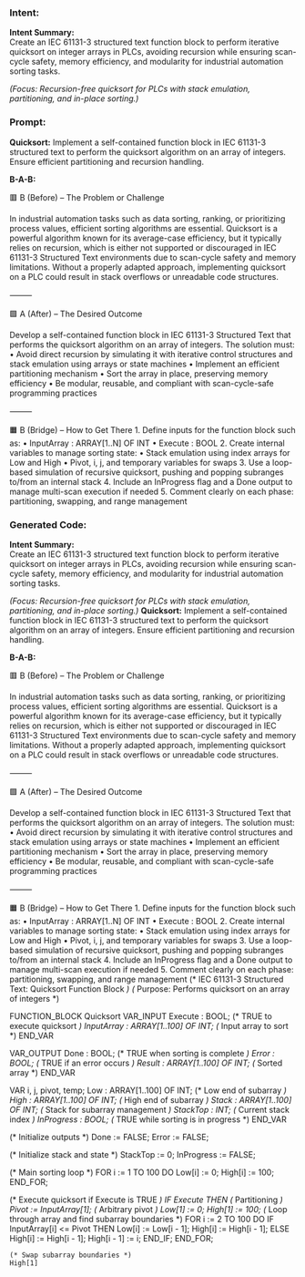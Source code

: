 ### Intent:
**Intent Summary:**  
Create an IEC 61131-3 structured text function block to perform iterative quicksort on integer arrays in PLCs, avoiding recursion while ensuring scan-cycle safety, memory efficiency, and modularity for industrial automation sorting tasks.  

*(Focus: Recursion-free quicksort for PLCs with stack emulation, partitioning, and in-place sorting.)*

### Prompt:
**Quicksort:**
Implement a self-contained function block in IEC 61131-3 structured text to perform the quicksort algorithm on an array of integers. Ensure efficient partitioning and recursion handling.

**B-A-B:**

🟥 B (Before) – The Problem or Challenge

In industrial automation tasks such as data sorting, ranking, or prioritizing process values, efficient sorting algorithms are essential. Quicksort is a powerful algorithm known for its average-case efficiency, but it typically relies on recursion, which is either not supported or discouraged in IEC 61131-3 Structured Text environments due to scan-cycle safety and memory limitations. Without a properly adapted approach, implementing quicksort on a PLC could result in stack overflows or unreadable code structures.

⸻

🟩 A (After) – The Desired Outcome

Develop a self-contained function block in IEC 61131-3 Structured Text that performs the quicksort algorithm on an array of integers. The solution must:
	•	Avoid direct recursion by simulating it with iterative control structures and stack emulation using arrays or state machines
	•	Implement an efficient partitioning mechanism
	•	Sort the array in place, preserving memory efficiency
	•	Be modular, reusable, and compliant with scan-cycle-safe programming practices

⸻

🟧 B (Bridge) – How to Get There
	1.	Define inputs for the function block such as:
	•	InputArray : ARRAY[1..N] OF INT
	•	Execute : BOOL
	2.	Create internal variables to manage sorting state:
	•	Stack emulation using index arrays for Low and High
	•	Pivot, i, j, and temporary variables for swaps
	3.	Use a loop-based simulation of recursive quicksort, pushing and popping subranges to/from an internal stack
	4.	Include an InProgress flag and a Done output to manage multi-scan execution if needed
	5.	Comment clearly on each phase: partitioning, swapping, and range management

### Generated Code:
**Intent Summary:**  
Create an IEC 61131-3 structured text function block to perform iterative quicksort on integer arrays in PLCs, avoiding recursion while ensuring scan-cycle safety, memory efficiency, and modularity for industrial automation sorting tasks.  

*(Focus: Recursion-free quicksort for PLCs with stack emulation, partitioning, and in-place sorting.)*
**Quicksort:**
Implement a self-contained function block in IEC 61131-3 structured text to perform the quicksort algorithm on an array of integers. Ensure efficient partitioning and recursion handling.

**B-A-B:**

🟥 B (Before) – The Problem or Challenge

In industrial automation tasks such as data sorting, ranking, or prioritizing process values, efficient sorting algorithms are essential. Quicksort is a powerful algorithm known for its average-case efficiency, but it typically relies on recursion, which is either not supported or discouraged in IEC 61131-3 Structured Text environments due to scan-cycle safety and memory limitations. Without a properly adapted approach, implementing quicksort on a PLC could result in stack overflows or unreadable code structures.

⸻

🟩 A (After) – The Desired Outcome

Develop a self-contained function block in IEC 61131-3 Structured Text that performs the quicksort algorithm on an array of integers. The solution must:
	•	Avoid direct recursion by simulating it with iterative control structures and stack emulation using arrays or state machines
	•	Implement an efficient partitioning mechanism
	•	Sort the array in place, preserving memory efficiency
	•	Be modular, reusable, and compliant with scan-cycle-safe programming practices

⸻

🟧 B (Bridge) – How to Get There
	1.	Define inputs for the function block such as:
	•	InputArray : ARRAY[1..N] OF INT
	•	Execute : BOOL
	2.	Create internal variables to manage sorting state:
	•	Stack emulation using index arrays for Low and High
	•	Pivot, i, j, and temporary variables for swaps
	3.	Use a loop-based simulation of recursive quicksort, pushing and popping subranges to/from an internal stack
	4.	Include an InProgress flag and a Done output to manage multi-scan execution if needed
	5.	Comment clearly on each phase: partitioning, swapping, and range management
(* IEC 61131-3 Structured Text: Quicksort Function Block *)
(* Purpose: Performs quicksort on an array of integers *)

FUNCTION_BLOCK Quicksort
VAR_INPUT
    Execute : BOOL; (* TRUE to execute quicksort *)
    InputArray : ARRAY[1..100] OF INT; (* Input array to sort *)
END_VAR

VAR_OUTPUT
    Done : BOOL; (* TRUE when sorting is complete *)
    Error : BOOL; (* TRUE if an error occurs *)
    Result : ARRAY[1..100] OF INT; (* Sorted array *)
END_VAR

VAR
    i, j, pivot, temp;
    Low : ARRAY[1..100] OF INT; (* Low end of subarray *)
    High : ARRAY[1..100] OF INT; (* High end of subarray *)
    Stack : ARRAY[1..100] OF INT; (* Stack for subarray management *)
    StackTop : INT; (* Current stack index *)
    InProgress : BOOL; (* TRUE while sorting is in progress *)
END_VAR

(* Initialize outputs *)
Done := FALSE;
Error := FALSE;

(* Initialize stack and state *)
StackTop := 0;
InProgress := FALSE;

(* Main sorting loop *)
FOR i := 1 TO 100 DO
    Low[i] := 0;
    High[i] := 100;
END_FOR;

(* Execute quicksort if Execute is TRUE *)
IF Execute THEN
    (* Partitioning *)
    Pivot := InputArray[1]; (* Arbitrary pivot *)
    Low[1] := 0;
    High[1] := 100;
    (* Loop through array and find subarray boundaries *)
    FOR i := 2 TO 100 DO
        IF InputArray[i] <= Pivot THEN
            Low[i] := Low[i - 1];
            High[i] := High[i - 1];
        ELSE
            High[i] := High[i - 1];
            High[i - 1] := i;
        END_IF;
    END_FOR;

    (* Swap subarray boundaries *)
    High[1]
